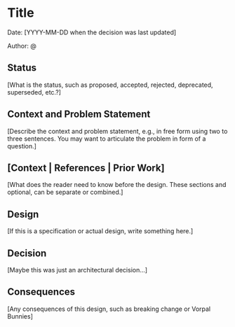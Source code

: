 # Title

Date: [YYYY-MM-DD when the decision was last updated]

Author: @<github-user>

## Status

[What is the status, such as proposed, accepted, rejected, deprecated, superseded, etc.?]

## Context and Problem Statement

[Describe the context and problem statement, e.g., in free form using two to three sentences. You may want to articulate the problem in form of a question.]

## [Context | References | Prior Work]

[What does the reader need to know before the design. These sections and optional, can be separate or combined.]

## Design

[If this is a specification or actual design, write something here.]

## Decision

[Maybe this was just an architectural decision...]

## Consequences

[Any consequences of this design, such as breaking change or Vorpal Bunnies]
